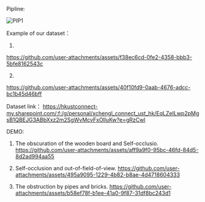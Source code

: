 


Pipline:


![PIP1](https://github.com/user-attachments/assets/08c763ac-b66b-4c91-8cbb-dcc911e9ad3a)



Example of our dataset：


1.

https://github.com/user-attachments/assets/f38ec6cd-0fe2-4358-bbb3-5bfe8162543c


2.


https://github.com/user-attachments/assets/40f10fd9-0aab-4676-adcc-bc1b45d46bff


Dataset link： https://hkustconnect-my.sharepoint.com/:f:/g/personal/xchengl_connect_ust_hk/EqLZeILwp2pMgsB1QBEJG3ABbXxz2m2SgWvMcvFxOlluKw?e=gRzCwl



DEMO:
1. The obscuration of the wooden board and Self-occlusio.
https://github.com/user-attachments/assets/aff9a9f0-95bc-46fd-84d5-8d2ad994aa55


2. Self-occlusion and out-of-field-of-view.
https://github.com/user-attachments/assets/495a9095-1229-4b82-b8ae-4d4718604333


3. The obstruction by pipes and bricks.
https://github.com/user-attachments/assets/b58ef78f-b1ee-41a0-9f87-31df8bc243d1



